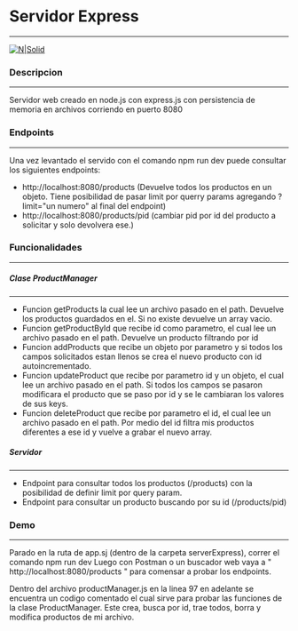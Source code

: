 # Servidor Express

---

[![N|Solid](https://miro.medium.com/v2/resize:fit:365/1*Jr3NFSKTfQWRUyjblBSKeg.png)](https://nodesource.com/products/nsolid)

### Descripcion

---

Servidor web creado en node.js con express.js con persistencia de memoria en archivos corriendo en puerto 8080

### Endpoints

---

Una vez levantado el servido con el comando npm run dev puede consultar los siguientes endpoints:

-   http://localhost:8080/products (Devuelve todos los productos en un objeto. Tiene posibilidad de pasar limit por querry params agregando ?limit="un numero" al final del endpoint)
-   http://localhost:8080/products/pid (cambiar pid por id del producto a solicitar y solo devolvera ese.)

### Funcionalidades

---

##### Clase ProductManager

---

-   Funcion getProducts la cual lee un archivo pasado en el path. Devuelve los productos guardados en el. Si no existe devuelve un array vacio.
-   Funcion getProductById que recibe id como parametro, el cual lee un archivo pasado en el path. Devuelve un producto filtrando por id
-   Funcion addProducts que recibe un objeto por parametro y si todos los campos solicitados estan llenos se crea el nuevo producto con id autoincrementado.
-   Funcion updateProduct que recibe por parametro id y un objeto, el cual lee un archivo pasado en el path. Si todos los campos se pasaron modificara el producto que se paso por id y se le cambiaran los valores de sus keys.
-   Funcion deleteProduct que recibe por parametro el id, el cual lee un archivo pasado en el path. Por medio del id filtra mis productos diferentes a ese id y vuelve a grabar el nuevo array.

##### Servidor

---

-   Endpoint para consultar todos los productos (/products) con la posibilidad de definir limit por query param.
-   Endpoint para consultar un producto buscando por su id (/products/pid)

### Demo

---

Parado en la ruta de app.sj (dentro de la carpeta serverExpress), correr el comando npm run dev
Luego con Postman o un buscador web vaya a " http://localhost:8080/products " para comensar a probar los endpoints.

Dentro del archivo productManager.js en la linea 97 en adelante se encuentra un codigo comentado el cual sirve para probar las funciones de la clase ProductManager.
Este crea, busca por id, trae todos, borra y modifica productos de mi archivo.
